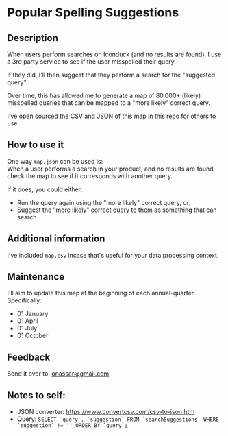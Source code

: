 # Popular Spelling Suggestions


## Description
When users perform searches on Iconduck (and no results are found), I use a 3rd
party service to see if the user misspelled their query.

If they did, I'll then suggest that they perform a search for the "suggested
query".

Over time, this has allowed me to generate a map of 80,000+ (likely) misspelled
queries that can be mapped to a "more likely" correct query.

I've open sourced the CSV and JSON of this map in this repo for others to use.


## How to use it
One way `map.json` can be used is:  
When a user performs a search in your product, and no results are found, check
the map to see if it corresponds with another query.

If it does, you could either:
- Run the query again using the "more likely" correct query, or;
- Suggest the "more likely" correct query to them as something that can search


## Additional information
I've included `map.csv` incase that's useful for your data processing context.


## Maintenance
I'll aim to update this map at the beginning of each annual-quarter.
Specifically:
- 01 January
- 01 April
- 01 July
- 01 October


## Feedback
Send it over to: [onassar@gmail.com](mailto:onassar@gmail.com)


## Notes to self:
- JSON converter: https://www.convertcsv.com/csv-to-json.htm
- Query: ```SELECT `query`, `suggestion` FROM `searchSuggestions` WHERE `suggestion` != '' ORDER BY `query`;```
